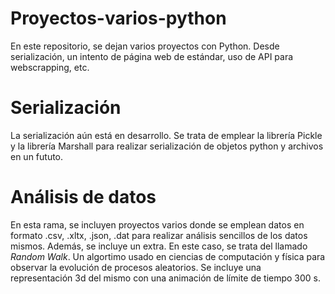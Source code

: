 # Proyectos-varios-python
En este repositorio, se dejan varios proyectos con Python. Desde serialización, un intento de página web de estándar, uso de API para webscrapping, etc.

# Serialización
La serialización aún está en desarrollo. Se trata de emplear la librería Pickle y la librería Marshall para realizar serialización de objetos python y archivos en un fututo.

# Análisis de datos
En esta rama, se incluyen proyectos varios donde se emplean datos en formato .csv, .xltx, .json, .dat para realizar análisis sencillos de los datos mismos. Además, se incluye un extra. En este caso, se trata del llamado _Random Walk_. Un algortimo usado en ciencias de computación y física para observar la evolución de procesos aleatorios. Se incluye una representación 3d del mismo con una animación de límite de tiempo 300 s.
